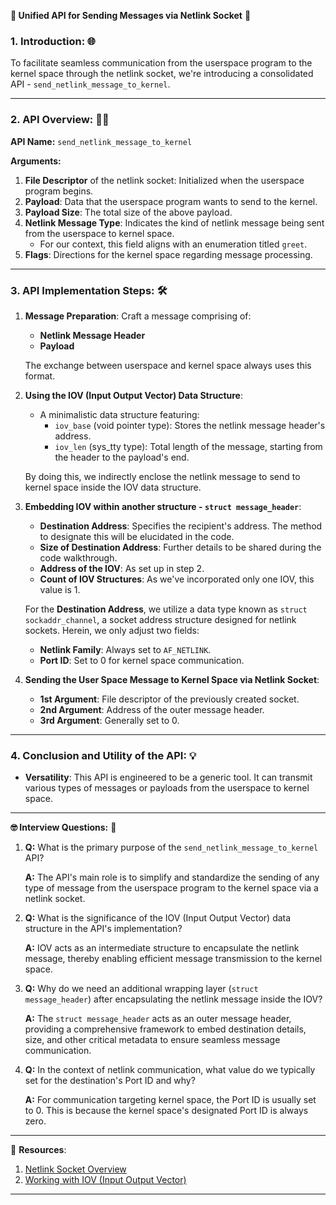 **📝  Unified API for Sending Messages via Netlink Socket** 🚀



### **1. Introduction:** 🌐

To facilitate seamless communication from the userspace program to the kernel space through the netlink socket, we're introducing a consolidated API - `send_netlink_message_to_kernel`.

---

### **2. API Overview:** 👩‍💻

**API Name:** `send_netlink_message_to_kernel`

**Arguments:**
1. **File Descriptor** of the netlink socket: Initialized when the userspace program begins.
2. **Payload**: Data that the userspace program wants to send to the kernel.
3. **Payload Size**: The total size of the above payload.
4. **Netlink Message Type**: Indicates the kind of netlink message being sent from the userspace to kernel space.
   - For our context, this field aligns with an enumeration titled `greet`.
5. **Flags**: Directions for the kernel space regarding message processing.

---

### **3. API Implementation Steps:** 🛠

1. **Message Preparation**: Craft a message comprising of:
   - **Netlink Message Header**
   - **Payload**

   The exchange between userspace and kernel space always uses this format.

2. **Using the IOV (Input Output Vector) Data Structure**:
   - A minimalistic data structure featuring:
     - `iov_base` (void pointer type): Stores the netlink message header's address.
     - `iov_len` (sys_tty type): Total length of the message, starting from the header to the payload's end.

   By doing this, we indirectly enclose the netlink message to send to kernel space inside the IOV data structure.

3. **Embedding IOV within another structure - `struct message_header`**:
   - **Destination Address**: Specifies the recipient's address. The method to designate this will be elucidated in the code.
   - **Size of Destination Address**: Further details to be shared during the code walkthrough.
   - **Address of the IOV**: As set up in step 2.
   - **Count of IOV Structures**: As we've incorporated only one IOV, this value is 1.

   For the **Destination Address**, we utilize a data type known as `struct sockaddr_channel`, a socket address structure designed for netlink sockets. Herein, we only adjust two fields:
   - **Netlink Family**: Always set to `AF_NETLINK`.
   - **Port ID**: Set to 0 for kernel space communication.

4. **Sending the User Space Message to Kernel Space via Netlink Socket**:
   - **1st Argument**: File descriptor of the previously created socket.
   - **2nd Argument**: Address of the outer message header.
   - **3rd Argument**: Generally set to 0.

---

### **4. Conclusion and Utility of the API**: 💡

- **Versatility**: This API is engineered to be a generic tool. It can transmit various types of messages or payloads from the userspace to kernel space.

---

**🤓 Interview Questions:** 📜

1. **Q:** What is the primary purpose of the `send_netlink_message_to_kernel` API?

   **A:** The API's main role is to simplify and standardize the sending of any type of message from the userspace program to the kernel space via a netlink socket.

2. **Q:** What is the significance of the IOV (Input Output Vector) data structure in the API's implementation?

   **A:** IOV acts as an intermediate structure to encapsulate the netlink message, thereby enabling efficient message transmission to the kernel space.

3. **Q:** Why do we need an additional wrapping layer (`struct message_header`) after encapsulating the netlink message inside the IOV?

   **A:** The `struct message_header` acts as an outer message header, providing a comprehensive framework to embed destination details, size, and other critical metadata to ensure seamless message communication.

4. **Q:** In the context of netlink communication, what value do we typically set for the destination's Port ID and why?

   **A:** For communication targeting kernel space, the Port ID is usually set to 0. This is because the kernel space's designated Port ID is always zero.

---

📘 **Resources**:

1. [Netlink Socket Overview](https://man7.org/linux/man-pages/man7/netlink.7.html)
2. [Working with IOV (Input Output Vector)](https://en.wikipedia.org/wiki/Vectored_I/O)

---

